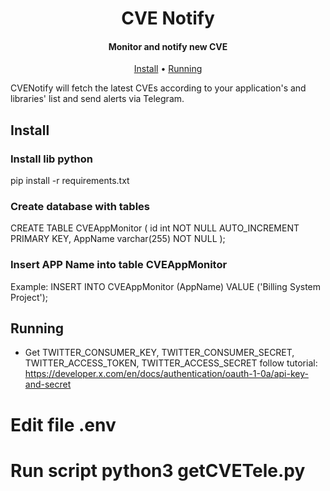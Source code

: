 <h1 align="center">
  CVE Notify
</h1>

<h4 align="center"> Monitor and notify new CVE </h4>

<p align="center">
  <a href="#install">Install</a> •
  <a href="#api-documentation">Running</a> 
</p>

CVENotify will fetch the latest CVEs according to your application's and libraries' list and send alerts via Telegram.

## Install
### Install lib python
pip install -r requirements.txt

### Create database with tables
CREATE TABLE CVEAppMonitor (
    id int NOT NULL AUTO_INCREMENT PRIMARY KEY,
    AppName varchar(255) NOT NULL
);

### Insert APP Name into table CVEAppMonitor
Example: INSERT INTO CVEAppMonitor (AppName) VALUE ('Billing System Project');

## Running
- Get TWITTER_CONSUMER_KEY, TWITTER_CONSUMER_SECRET, TWITTER_ACCESS_TOKEN, TWITTER_ACCESS_SECRET follow tutorial: https://developer.x.com/en/docs/authentication/oauth-1-0a/api-key-and-secret
# Edit file .env
# Run script python3 getCVETele.py
